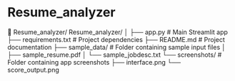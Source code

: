 # Resume_analyzer


📁 Resume_analyzer/
Resume_analyzer/ │ ├── app.py # Main Streamlit app ├── requirements.txt # Project dependencies ├── README.md # Project documentation ├── sample_data/ # Folder containing sample input files │ ├── sample_resume.pdf │ └── sample_jobdesc.txt └── screenshots/ # Folder containing app screenshots ├── interface.png └── score_output.png